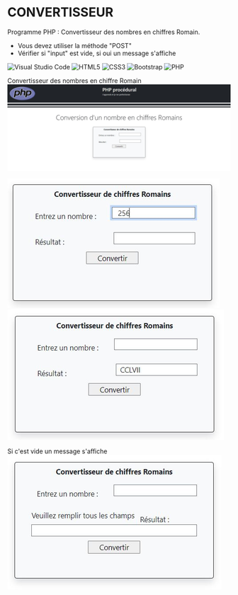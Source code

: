 # CONVERTISSEUR
Programme PHP : Convertisseur des nombres en chiffres Romain.  

* Vous devez utiliser la méthode "POST"  
* Vérifier si "input" est vide, si oui un message s'affiche  

 ![Visual Studio Code](https://img.shields.io/badge/Visual%20Studio%20Code-0078d7.svg?style=for-the-badge&logo=visual-studio-code&logoColor=white) ![HTML5](https://img.shields.io/badge/html5-%23E34F26.svg?style=for-the-badge&logo=html5&logoColor=white) ![CSS3](https://img.shields.io/badge/css3-%231572B6.svg?style=for-the-badge&logo=css3&logoColor=white) ![Bootstrap](https://img.shields.io/badge/bootstrap-%23563D7C.svg?style=for-the-badge&logo=bootstrap&logoColor=white) ![PHP](https://img.shields.io/badge/php-%23777BB4.svg?style=for-the-badge&logo=php&logoColor=white)

Convertisseur des nombres en chiffre Romain
![convertisseur-1](profile/img/1.jpg)   

![convertissuer-2](profile/img/2.jpg)&nbsp;&nbsp;![convertisseur-3](profile/img/3.jpg)&nbsp;&nbsp;   

Si c'est vide un message s'affiche  
![convertisseur-4](profile/img/4.jpg)&nbsp;&nbsp; 
 





